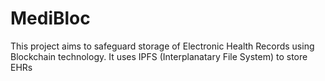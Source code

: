 # MediBloc
This project aims to safeguard storage of Electronic Health Records using Blockchain technology. 
It uses IPFS (Interplanatary File System) to store EHRs
